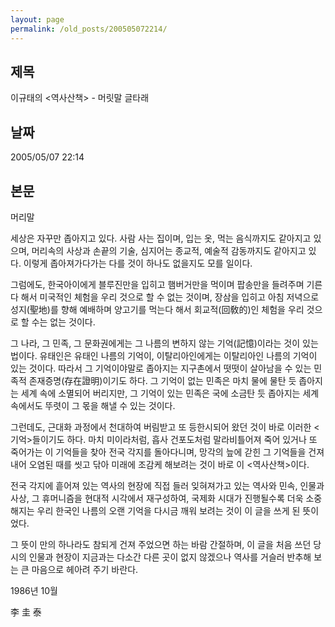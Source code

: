 ```yaml
---
layout: page
permalink: /old_posts/200505072214/
---
```


## 제목
이규태의 &lt;역사산책&gt; - 머릿말 글타래

## 날짜
2005/05/07 22:14

## 본문
머리말
 

   세상은 자꾸만 좁아지고 있다. 사람 사는 집이며, 입는 옷, 먹는 음식까지도 같아지고 있으며, 머리속의 사상과 손끝의 기술, 심지어는 종교적, 예술적 감동까지도 같아지고 있다. 이렇게 좁아져가다가는 다를 것이 하나도 없을지도 모를 일이다. 

   그럼에도, 한국아이에게 블루진만을 입히고 햄버거만을 먹이며 팝송만을 들려주며 기른다 해서 미국적인 체험을 우리 것으로 할 수 없는 것이며, 장삼을 입히고 아침 저녁으로 성지(聖地)를 향해 예배하며 양고기를 먹는다 해서 회교적(回敎的)인 체험을 우리 것으로 할 수는 없는 것이다. 

   그 나라, 그 민족, 그 문화권에게는 그 나름의 변하지 않는 기억(記憶)이라는 것이 있는 법이다. 유태인은 유태인 나름의 기억이, 이탈리아인에게는 이탈리아인 나름의 기억이 있는 것이다. 따라서 그 기억이야말로 좁아지는 지구촌에서 떳떳이 살아남을 수 있는 민족적 존재증명(存在證明)이기도 하다. 그 기억이 없는 민족은 마치 물에 물탄 듯 좁아지는 세계 속에 소멸되어 버리지만, 그 기억이 있는 민족은 국에 소금탄 듯 좁아지는 세계 속에서도 뚜렷이 그 몫을 해낼 수 있는 것이다.

   그런데도, 근대화 과정에서 천대하여 버림받고 또 등한시되어 왔던 것이 바로 이러한 <기억>들이기도 하다. 마치 미이라처럼, 흡사 건포도처럼 말라비틀어져 죽어 있거나 또 죽어가는 이 기억들을 찾아 전국 각지를 돌아다니며, 망각의 늪에 갇힌 그 기억들을 건져내어 오염된 때를 씻고 닦아 미래에 조감케 해보려는 것이 바로 이 <역사산책>이다.

 전국 각지에 흩어져 있는 역사의 현장에 직접 들러 잊혀져가고 있는 역사와 민속, 인물과 사상, 그 휴머니즘을 현대적 시각에서 재구성하여, 국제화 시대가 진행될수록 더욱 소중해지는 우리 한국인 나름의 오랜 기억을 다시금 깨워 보려는 것이 이 글을 쓰게 된 뜻이었다. 

   그 뜻이 만의 하나라도 참되게 건져 주었으면 하는 바람 간절하며, 이 글을 처음 쓰던 당시의 인물과 현장이 지금과는 다소간 다른 곳이 없지 않겠으나 역사를 거슬러 반추해 보는 큰 마음으로 헤아려 주기 바란다. 
 

1986년 10월      

李 圭 泰